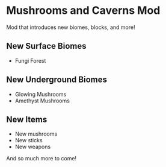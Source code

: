# Mushrooms and Caverns Mod
Mod that introduces new biomes, blocks, and more!
## New Surface Biomes
* Fungi Forest
## New Underground Biomes
* Glowing Mushrooms
* Amethyst Mushrooms
## New Items
* New mushrooms
* New sticks
* New weapons

And so much more to come!
